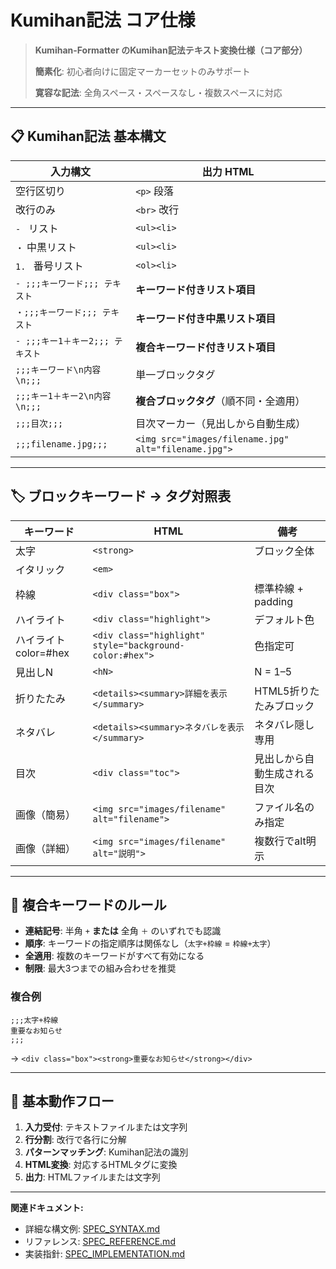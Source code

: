 # Kumihan記法 コア仕様

> **Kumihan-Formatter のKumihan記法テキスト変換仕様（コア部分）**
> 
> **簡素化**: 初心者向けに固定マーカーセットのみサポート
> 
> **寛容な記法**: 全角スペース・スペースなし・複数スペースに対応

---

## 📋 Kumihan記法 基本構文

| 入力構文 | 出力 HTML |
|--------------|---------------|
| 空行区切り | `<p>` 段落 |
| 改行のみ | `<br>` 改行 |
| `- ` リスト | `<ul><li>` |
| `・` 中黒リスト | `<ul><li>` |
| `1. ` 番号リスト | `<ol><li>` |
| `- ;;;キーワード;;; テキスト` | **キーワード付きリスト項目** |
| `・;;;キーワード;;; テキスト` | **キーワード付き中黒リスト項目** |
| `- ;;;キー1＋キー2;;; テキスト` | **複合キーワード付きリスト項目** |
| `;;;キーワード\n内容\n;;;` | 単一ブロックタグ |
| `;;;キー1＋キー2\n内容\n;;;` | **複合ブロックタグ**（順不同・全適用） |
| `;;;目次;;;` | 目次マーカー（見出しから自動生成） |
| `;;;filename.jpg;;;` | `<img src="images/filename.jpg" alt="filename.jpg">` |

---

## 🏷️ ブロックキーワード → タグ対照表

| キーワード | HTML | 備考 |
|---------|------|-------|
| 太字 | `<strong>` | ブロック全体 |
| イタリック | `<em>` | |
| 枠線 | `<div class="box">` | 標準枠線 + padding |
| ハイライト | `<div class="highlight">` | デフォルト色 |
| ハイライトcolor=#hex | `<div class="highlight" style="background-color:#hex">` | 色指定可 |
| 見出しN | `<hN>` | N = 1–5 |
| 折りたたみ | `<details><summary>詳細を表示</summary>` | HTML5折りたたみブロック |
| ネタバレ | `<details><summary>ネタバレを表示</summary>` | ネタバレ隠し専用 |
| 目次 | `<div class="toc">` | 見出しから自動生成される目次 |
| 画像（簡易） | `<img src="images/filename" alt="filename">` | ファイル名のみ指定 |
| 画像（詳細） | `<img src="images/filename" alt="説明">` | 複数行でalt明示 |

---

## 🔗 複合キーワードのルール

* **連結記号**: 半角 `+` **または** 全角 `＋` のいずれでも認識
* **順序**: キーワードの指定順序は関係なし（`太字+枠線` = `枠線+太字`）
* **全適用**: 複数のキーワードがすべて有効になる
* **制限**: 最大3つまでの組み合わせを推奨

### 複合例
```
;;;太字+枠線
重要なお知らせ
;;;
```
→ `<div class="box"><strong>重要なお知らせ</strong></div>`

---

## 🔄 基本動作フロー

1. **入力受付**: テキストファイルまたは文字列
2. **行分割**: 改行で各行に分解
3. **パターンマッチング**: Kumihan記法の識別
4. **HTML変換**: 対応するHTMLタグに変換
5. **出力**: HTMLファイルまたは文字列

---

**関連ドキュメント:**
- 詳細な構文例: [SPEC_SYNTAX.md](SPEC_SYNTAX.md)
- リファレンス: [SPEC_REFERENCE.md](SPEC_REFERENCE.md)
- 実装指針: [SPEC_IMPLEMENTATION.md](SPEC_IMPLEMENTATION.md)